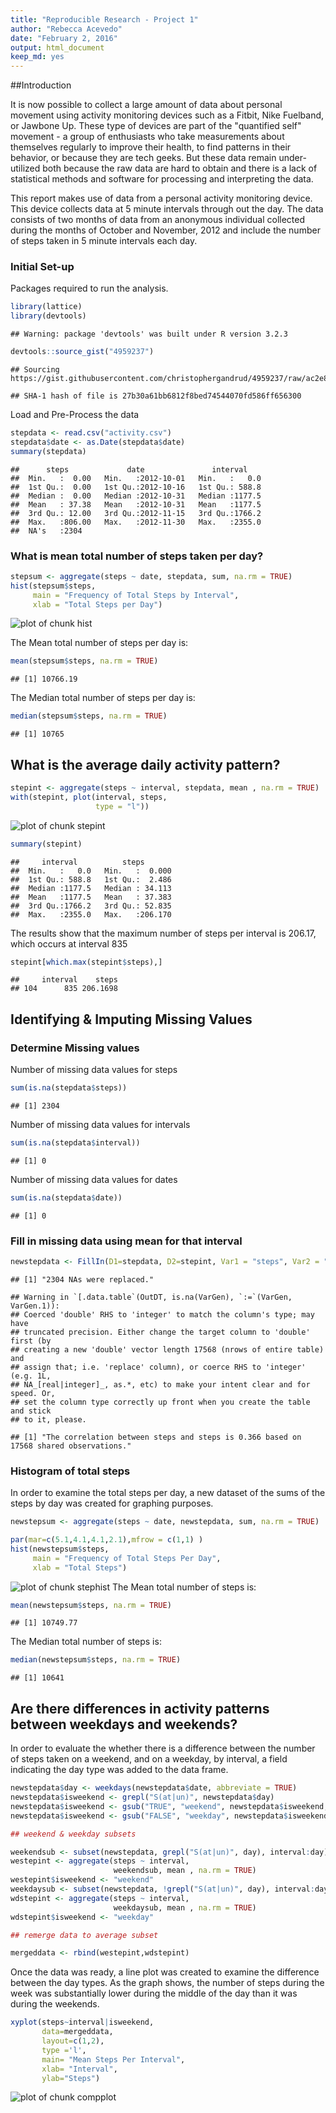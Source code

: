 ```yaml
---
title: "Reproducible Research - Project 1"
author: "Rebecca Acevedo"
date: "February 2, 2016"
output: html_document
keep_md: yes
---
```


##Introduction

It is now possible to collect a large amount of data about personal movement using activity monitoring devices such as a Fitbit, Nike Fuelband, or Jawbone Up. These type of devices are part of the "quantified self" movement - a group of enthusiasts who take measurements about themselves regularly to improve their health, to find patterns in their behavior, or because they are tech geeks. But these data remain under-utilized both because the raw data are hard to obtain and there is a lack of statistical methods and software for processing and interpreting the data.

This report makes use of data from a personal activity monitoring device. This device collects data at 5 minute intervals through out the day. The data consists of two months of data from an anonymous individual collected during the months of October and November, 2012 and include the number of steps taken in 5 minute intervals each day.

### Initial Set-up

Packages required to run the analysis.

```r
library(lattice)
library(devtools)
```

```
## Warning: package 'devtools' was built under R version 3.2.3
```

```r
devtools::source_gist("4959237")
```

```
## Sourcing https://gist.githubusercontent.com/christophergandrud/4959237/raw/ac2e8ee0a170dd027debee69b6ced8ce9def73f6/FillIn.R
```

```
## SHA-1 hash of file is 27b30a61bb6812f8bed74544070fd586ff656300
```

Load and Pre-Process the data

```r
stepdata <- read.csv("activity.csv")
stepdata$date <- as.Date(stepdata$date)
summary(stepdata)
```

```
##      steps             date               interval     
##  Min.   :  0.00   Min.   :2012-10-01   Min.   :   0.0  
##  1st Qu.:  0.00   1st Qu.:2012-10-16   1st Qu.: 588.8  
##  Median :  0.00   Median :2012-10-31   Median :1177.5  
##  Mean   : 37.38   Mean   :2012-10-31   Mean   :1177.5  
##  3rd Qu.: 12.00   3rd Qu.:2012-11-15   3rd Qu.:1766.2  
##  Max.   :806.00   Max.   :2012-11-30   Max.   :2355.0  
##  NA's   :2304
```
### What is mean total number of steps taken per day?

```r
stepsum <- aggregate(steps ~ date, stepdata, sum, na.rm = TRUE)
hist(stepsum$steps, 
     main = "Frequency of Total Steps by Interval",
     xlab = "Total Steps per Day")
```

![plot of chunk hist](figure/hist-1.png)

The Mean total number of steps per day is:

```r
mean(stepsum$steps, na.rm = TRUE)
```

```
## [1] 10766.19
```
The Median total number of steps per day is:

```r
median(stepsum$steps, na.rm = TRUE)
```

```
## [1] 10765
```

## What is the average daily activity pattern?

```r
stepint <- aggregate(steps ~ interval, stepdata, mean , na.rm = TRUE)
with(stepint, plot(interval, steps, 
                   type = "l"))
```

![plot of chunk stepint](figure/stepint-1.png)

```r
summary(stepint)
```

```
##     interval          steps        
##  Min.   :   0.0   Min.   :  0.000  
##  1st Qu.: 588.8   1st Qu.:  2.486  
##  Median :1177.5   Median : 34.113  
##  Mean   :1177.5   Mean   : 37.383  
##  3rd Qu.:1766.2   3rd Qu.: 52.835  
##  Max.   :2355.0   Max.   :206.170
```
The results show that the maximum number of steps per interval is 206.17, which occurs at interval 835

```r
stepint[which.max(stepint$steps),]
```

```
##     interval    steps
## 104      835 206.1698
```
## Identifying & Imputing Missing Values

### Determine Missing values
Number of missing data values for steps

```r
sum(is.na(stepdata$steps))
```

```
## [1] 2304
```
Number of missing data values for intervals

```r
sum(is.na(stepdata$interval))
```

```
## [1] 0
```
Number of missing data values for dates

```r
sum(is.na(stepdata$date))
```

```
## [1] 0
```

### Fill in missing data using mean for that interval


```r
newstepdata <- FillIn(D1=stepdata, D2=stepint, Var1 = "steps", Var2 = "steps", KeyVar = "interval")
```

```
## [1] "2304 NAs were replaced."
```

```
## Warning in `[.data.table`(OutDT, is.na(VarGen), `:=`(VarGen, VarGen.1)):
## Coerced 'double' RHS to 'integer' to match the column's type; may have
## truncated precision. Either change the target column to 'double' first (by
## creating a new 'double' vector length 17568 (nrows of entire table) and
## assign that; i.e. 'replace' column), or coerce RHS to 'integer' (e.g. 1L,
## NA_[real|integer]_, as.*, etc) to make your intent clear and for speed. Or,
## set the column type correctly up front when you create the table and stick
## to it, please.
```

```
## [1] "The correlation between steps and steps is 0.366 based on 17568 shared observations."
```
### Histogram of total steps 
In order to examine the total steps per day, a new dataset of the sums of the steps by day was created for graphing purposes. 

```r
newstepsum <- aggregate(steps ~ date, newstepdata, sum, na.rm = TRUE)

par(mar=c(5.1,4.1,4.1,2.1),mfrow = c(1,1) )
hist(newstepsum$steps, 
     main = "Frequency of Total Steps Per Day", 
     xlab = "Total Steps")
```

![plot of chunk stephist](figure/stephist-1.png)
The Mean total number of steps is:

```r
mean(newstepsum$steps, na.rm = TRUE)
```

```
## [1] 10749.77
```
The Median total number of steps is:

```r
median(newstepsum$steps, na.rm = TRUE)
```

```
## [1] 10641
```

## Are there differences in activity patterns between weekdays and weekends?

In order to evaluate the whether there is a difference between the number of steps taken on a weekend, and on a weekday, by interval, a field indicating the day type was added to the data frame.


```r
newstepdata$day <- weekdays(newstepdata$date, abbreviate = TRUE)
newstepdata$isweekend <- grepl("S(at|un)", newstepdata$day)
newstepdata$isweekend <- gsub("TRUE", "weekend", newstepdata$isweekend, perl=TRUE)
newstepdata$isweekend <- gsub("FALSE", "weekday", newstepdata$isweekend, perl=TRUE)

## weekend & weekday subsets

weekendsub <- subset(newstepdata, grepl("S(at|un)", day), interval:day)
westepint <- aggregate(steps ~ interval, 
                       weekendsub, mean , na.rm = TRUE)
westepint$isweekend <- "weekend"
weekdaysub <- subset(newstepdata, !grepl("S(at|un)", day), interval:day)
wdstepint <- aggregate(steps ~ interval, 
                       weekdaysub, mean , na.rm = TRUE)
wdstepint$isweekend <- "weekday"

## remerge data to average subset

mergeddata <- rbind(westepint,wdstepint)
```

Once the data was ready, a line plot was created to examine the difference between the day types.  As the graph shows, the number of steps during the week was substantially lower during the middle of the day than it was during the weekends.


```r
xyplot(steps~interval|isweekend, 
       data=mergeddata,
       layout=c(1,2), 
       type ='l', 
       main= "Mean Steps Per Interval", 
       xlab= "Interval", 
       ylab="Steps")
```

![plot of chunk compplot](figure/compplot-1.png)
